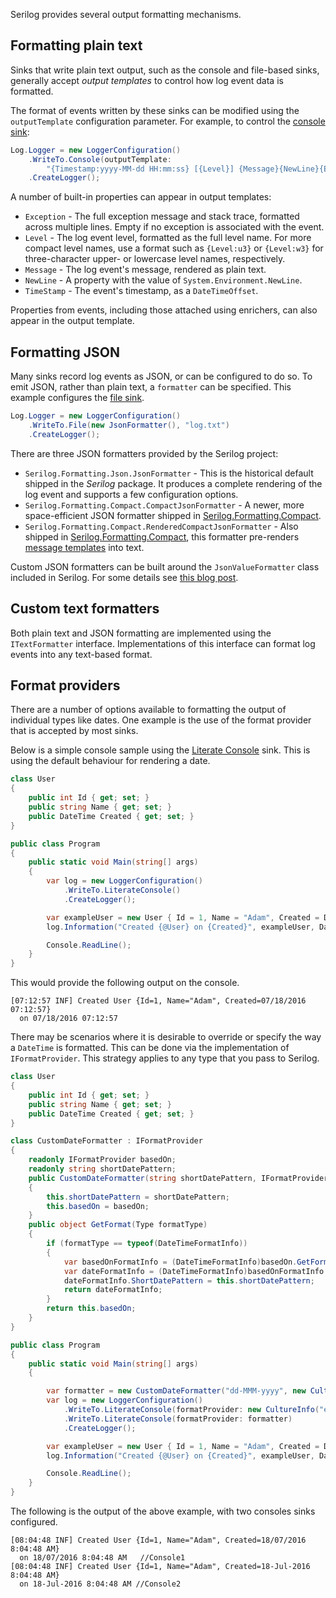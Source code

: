 Serilog provides several output formatting mechanisms.

## Formatting plain text

Sinks that write plain text output, such as the console and file-based sinks, generally accept _output templates_ to control how log event data is formatted.

The format of events written by these sinks can be modified using the `outputTemplate` configuration parameter. For example, to control the [console sink](https://github.com/serilog/serilog-sinks-console):

```csharp
Log.Logger = new LoggerConfiguration()
    .WriteTo.Console(outputTemplate:
        "{Timestamp:yyyy-MM-dd HH:mm:ss} [{Level}] {Message}{NewLine}{Exception}")
    .CreateLogger();
```

A number of built-in properties can appear in output templates:

 * `Exception` - The full exception message and stack trace, formatted across multiple lines. Empty if no exception is associated with the event.
 * `Level` - The log event level, formatted as the full level name. For more compact level names, use a format such as `{Level:u3}` or `{Level:w3}` for three-character upper- or lowercase level names, respectively.
 * `Message` - The log event's message, rendered as plain text.
 * `NewLine` - A property with the value of `System.Environment.NewLine`.
 * `TimeStamp` - The event's timestamp, as a `DateTimeOffset`.

Properties from events, including those attached using enrichers, can also appear in the output template.

## Formatting JSON

Many sinks record log events as JSON, or can be configured to do so. To emit JSON, rather than plain text, a `formatter` can be specified. This example configures the [file sink](https://github.com/serilog/serilog-sinks-file).

```csharp
Log.Logger = new LoggerConfiguration()
    .WriteTo.File(new JsonFormatter(), "log.txt")
    .CreateLogger();
```

There are three JSON formatters provided by the Serilog project:

 * `Serilog.Formatting.Json.JsonFormatter` - This is the historical default shipped in the _Serilog_ package. It produces a complete rendering of the log event and supports a few configuration options.
 * `Serilog.Formatting.Compact.CompactJsonFormatter` - A newer, more space-efficient JSON formatter shipped in [Serilog.Formatting.Compact](https://github.com/serilog/serilog-formatting-compact).
 * `Serilog.Formatting.Compact.RenderedCompactJsonFormatter` - Also shipped in [Serilog.Formatting.Compact](https://github.com/serilog/serilog-formatting-compact), this formatter pre-renders [message templates](https://messagetemplates.org) into text.

Custom JSON formatters can be built around the `JsonValueFormatter` class included in Serilog. For some details see [this blog post](https://nblumhardt.com/2016/07/serilog-2-0-json-improvements/).

## Custom text formatters

Both plain text and JSON formatting are implemented using the `ITextFormatter` interface. Implementations of this interface can format log events into any text-based format.

## Format providers

There are a number of options available to formatting the output of individual types like dates. One example is the use of the format provider that is accepted by most sinks. 

Below is a simple console sample using the [Literate Console](https://github.com/serilog/serilog-sinks-literate) sink.  This is using the default behaviour for rendering a date.
 
```csharp
class User
{
    public int Id { get; set; }
    public string Name { get; set; }
    public DateTime Created { get; set; }
}

public class Program
{
    public static void Main(string[] args)
    {
        var log = new LoggerConfiguration()
            .WriteTo.LiterateConsole()
            .CreateLogger();

        var exampleUser = new User { Id = 1, Name = "Adam", Created = DateTime.Now };
        log.Information("Created {@User} on {Created}", exampleUser, DateTime.Now);

        Console.ReadLine();
    }
}
```

This would provide the following output on the console.

```
[07:12:57 INF] Created User {Id=1, Name="Adam", Created=07/18/2016 07:12:57}
  on 07/18/2016 07:12:57
```

There may be scenarios where it is desirable to override or specify the way a `DateTime` is formatted.  This can be done via the implementation of `IFormatProvider`. This strategy applies to any type that you pass to Serilog.

```csharp
class User
{
    public int Id { get; set; }
    public string Name { get; set; }
    public DateTime Created { get; set; }
}

class CustomDateFormatter : IFormatProvider
{
    readonly IFormatProvider basedOn;
    readonly string shortDatePattern;
    public CustomDateFormatter(string shortDatePattern, IFormatProvider basedOn)
    {
        this.shortDatePattern = shortDatePattern;
        this.basedOn = basedOn;
    }
    public object GetFormat(Type formatType)
    {
        if (formatType == typeof(DateTimeFormatInfo))
        {
            var basedOnFormatInfo = (DateTimeFormatInfo)basedOn.GetFormat(formatType);
            var dateFormatInfo = (DateTimeFormatInfo)basedOnFormatInfo.Clone();
            dateFormatInfo.ShortDatePattern = this.shortDatePattern;
            return dateFormatInfo;
        }
        return this.basedOn;
    }
}

public class Program
{
    public static void Main(string[] args)
    {

        var formatter = new CustomDateFormatter("dd-MMM-yyyy", new CultureInfo("en-AU"));
        var log = new LoggerConfiguration() 
            .WriteTo.LiterateConsole(formatProvider: new CultureInfo("en-AU")) //Console1
            .WriteTo.LiterateConsole(formatProvider: formatter)                //Console2
            .CreateLogger();

        var exampleUser = new User { Id = 1, Name = "Adam", Created = DateTime.Now };
        log.Information("Created {@User} on {Created}", exampleUser, DateTime.Now);

        Console.ReadLine();
    }
}
```

The following is the output of the above example, with two consoles sinks configured.

```
[08:04:48 INF] Created User {Id=1, Name="Adam", Created=18/07/2016 8:04:48 AM} 
  on 18/07/2016 8:04:48 AM   //Console1
[08:04:48 INF] Created User {Id=1, Name="Adam", Created=18-Jul-2016 8:04:48 AM}
  on 18-Jul-2016 8:04:48 AM //Console2
```